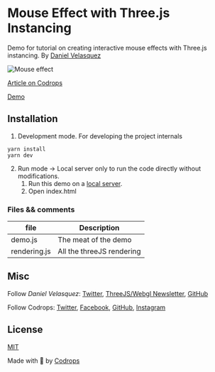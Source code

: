 # Mouse Effect with Three.js Instancing

Demo for tutorial on creating interactive mouse effects with Three.js instancing. By [Daniel Velasquez](https://twitter.com/Anemolito)

![Mouse effect](https://tympanus.net/codrops/wp-content/uploads/2023/12/instancing.jpg)

[Article on Codrops](https://tympanus.net/codrops/?p=74529)

[Demo](http://tympanus.net/Tutorials/MouseInstancing/)

## Installation


1. Development mode. For developing the project internals

```
yarn install
yarn dev
```

2. Run mode -> Local server only to run the code directly without modifications. 
    1. Run this demo on a [local server](https://developer.mozilla.org/en-US/docs/Learn/Common_questions/Tools_and_setup/set_up_a_local_testing_server).
    2. Open index.html

### Files && comments

| file | Description |
| --- | --- |
| demo.js | The meat of the demo |
| rendering.js | All the threeJS rendering |

## Misc

Follow *Daniel Velasquez*: [Twitter](https://twitter.com/Anemolito), [ThreeJS/Webgl Newsletter](https://offscreencanvas.com/), [GitHub](https://github.com/Anemolo) 

Follow Codrops: [Twitter](http://www.twitter.com/codrops), [Facebook](http://www.facebook.com/codrops), [GitHub](https://github.com/codrops), [Instagram](https://www.instagram.com/codropsss/)

## License
[MIT](LICENSE)

Made with :blue_heart:  by [Codrops](http://www.codrops.com)